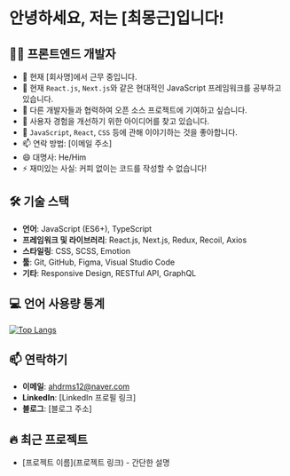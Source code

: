 # 안녕하세요, 저는 [최몽근]입니다!

## 👨‍💻 프론트엔드 개발자

- 🔭 현재 [회사명]에서 근무 중입니다.
- 🌱 현재 `React.js`, `Next.js`와 같은 현대적인 JavaScript 프레임워크를 공부하고 있습니다.
- 👯 다른 개발자들과 협력하여 오픈 소스 프로젝트에 기여하고 싶습니다.
- 🤔 사용자 경험을 개선하기 위한 아이디어를 찾고 있습니다.
- 💬 `JavaScript`, `React`, `CSS` 등에 관해 이야기하는 것을 좋아합니다.
- 📫 연락 방법: [이메일 주소]
- 😄 대명사: He/Him
- ⚡ 재미있는 사실: 커피 없이는 코드를 작성할 수 없습니다!

## 🛠 기술 스택
- **언어**: JavaScript (ES6+), TypeScript
- **프레임워크 및 라이브러리**: React.js, Next.js, Redux, Recoil, Axios
- **스타일링**: CSS, SCSS, Emotion
- **툴**: Git, GitHub, Figma, Visual Studio Code
- **기타**: Responsive Design, RESTful API, GraphQL

## 💻 언어 사용량 통계

[![Top Langs](https://github-readme-stats.vercel.app/api/top-langs/?username=monggu3414&layout=compact)](https://github.com/anuraghazra/github-readme-stats)

## 📫 연락하기
- **이메일**: ahdrms12@naver.com
- **LinkedIn**: [LinkedIn 프로필 링크]
- **블로그**: [블로그 주소]

<!-- 이 섹션은 자신의 프로필을 더욱 개성 있게 만들기 위해 추가할 수 있습니다 -->
## 🔥 최근 프로젝트
- [프로젝트 이름](프로젝트 링크) - 간단한 설명
